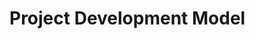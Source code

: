 <!-- TITLE: Project Development Model -->
<!-- SUBTITLE: Project Development Model -->

# Project Development Model